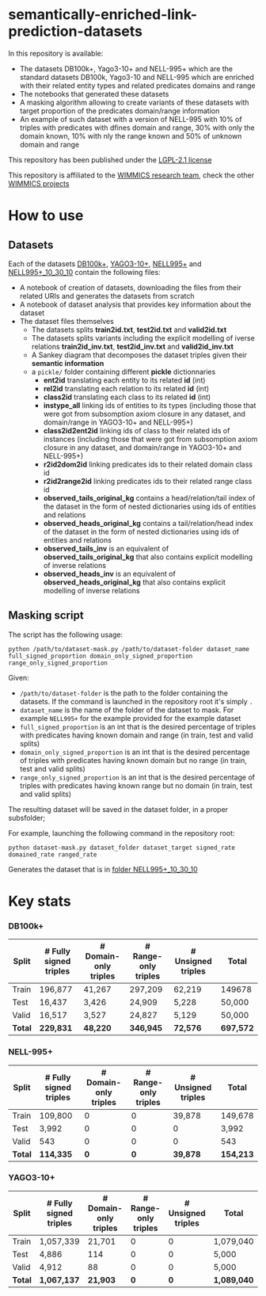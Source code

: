 # semantically-enriched-link-prediction-datasets

In this repository is available:

* The datasets DB100k+, Yago3-10+ and NELL-995+ which are the standard datasets DB100k, Yago3-10 and NELL-995 which are enriched with their related entity types and related predicates domains and range
* The notebooks that generated these datasets
* A masking algorithm allowing to create variants of these datasets with target proportion of the predicates domain/range information
* An example of such dataset with a version of NELL-995 with 10% of triples with predicates with dfines domain and range, 30% with only the domain known, 10% with nly the range known and 50% of unknown domain and range

This repository has been published under the [LGPL-2.1 license](./LICENSE) 

This repository is affiliated to the [WIMMICS research team](https://www.inria.fr/fr/wimmics), check the other [WIMMICS projects](https://www.inria.fr/fr/wimmics)

# How to use 

## Datasets

Each of the datasets [DB100k+](./DB100k+), [YAGO3-10+](./YAGO3-10+), [NELL995+](./NELL995+) and [NELL995+_10_30_10](./NELL995+_10_30_10) contain the following files:

* A notebook of creation of datasets, downloading the files from their related URIs and generates the datasets from scratch
* A notebook of dataset analysis that provides key information about the dataset
* The dataset files themselves
    * The datasets splits **train2id.txt**, **test2id.txt** and **valid2id.txt**
    * The datasets splits variants including the explicit modelling of iverse relations **train2id_inv.txt**, **test2id_inv.txt** and **valid2id_inv.txt**
    * A Sankey diagram that decomposes the dataset triples given their **semantic information**
    * a `pickle/` folder containing different __pickle__ dictionnaries
        * **ent2id** translating each entity to its related **id** (int)
        * **rel2id** translating each relation to its related **id** (int)
        * **class2id** translating each class to its related **id** (int)
        * **instype_all** linking ids of entities to its types (including those that were got from subsomption axiom closure in any dataset, and domain/range in YAGO3-10+ and NELL-995+)
        * **class2id2ent2id** linking ids of class to their related ids of instances (including those that were got from subsomption axiom closure in any dataset, and domain/range in YAGO3-10+ and NELL-995+)
        * **r2id2dom2id** linking predicates ids to their related domain class id
        * **r2id2range2id** linking predicates ids to their related range class id
        * **observed_tails_original_kg** contains a head/relation/tail index of the dataset in the form of nested dictionaries using ids of entities and relations
        * **observed_heads_original_kg** contains a tail/relation/head index of the dataset in the form of nested dictionaries using ids of entities and relations
        * **observed_tails_inv** is an equivalent of **observed_tails_original_kg** that also contains explicit modelling of inverse relations
        * **observed_heads_inv** is an equivalent of **observed_heads_original_kg** that also contains explicit modelling of inverse relations
     
## Masking script

The script has the following usage:

```
python /path/to/dataset-mask.py /path/to/dataset-folder dataset_name full_signed_proportion domain_only_signed_proportion range_only_signed_proportion
```

Given:

* `/path/to/dataset-folder` is the path to the folder containing the datasets. If the command is launched in the repository root it's simply `.`
* `dataset_name` is the name of the folder of the dataset to mask. For example `NELL995+` for the example provided for the example dataset
* `full_signed_proportion` is an int that is the desired percentage of triples with predicates having known domain and range (in train, test and valid splits)
* `domain_only_signed_proportion` is an int that is the desired percentage of triples with predicates having known domain but no range (in train, test and valid splits)
* `range_only_signed_proportion` is an int that is the desired percentage of triples with predicates having known range but no domain (in train, test and valid splits)

The resulting dataset will be saved in the dataset folder, in a proper subsfolder;

For example, launching the following command in the repository root:

```
python dataset-mask.py dataset_folder dataset_target signed_rate domained_rate ranged_rate
```

Generates the dataset that is in [folder NELL995+_10_30_10](./NELL995+_10_30_10)

# Key stats

### DB100k+

|Split|# Fully signed triples|# Domain-only triples|# Range-only triples|# Unsigned triples|Total|
|-----|----------------------|---------------------|--------------------|------------------|-----|
|Train|196,877|41,267|297,209|62,219|149678|
|Test|16,437|3,426|24,909|5,228|50,000|
|Valid|16,517|3,527|24,827|5,129|50,000|
|**Total**|**229,831**|**48,220**|**346,945**|**72,576**|**697,572**|

### NELL-995+

|Split|# Fully signed triples|# Domain-only triples|# Range-only triples|# Unsigned triples|Total|
|-----|----------------------|---------------------|--------------------|------------------|-----|
|Train|109,800|0|0|39,878|149,678|
|Test|3,992|0|0|0|3,992|
|Valid|543|0|0|0|543|
|**Total**|**114,335**|**0**|**0**|**39,878**|**154,213**|

### YAGO3-10+

|Split|# Fully signed triples|# Domain-only triples|# Range-only triples|# Unsigned triples|Total|
|-----|----------------------|---------------------|--------------------|------------------|-----|
|Train|1,057,339|21,701|0|0|1,079,040|
|Test|4,886|114|0|0|5,000|
|Valid|4,912|88|0|0|5,000|
|**Total**|**1,067,137**|**21,903**|**0**|**0**|**1,089,040**|
